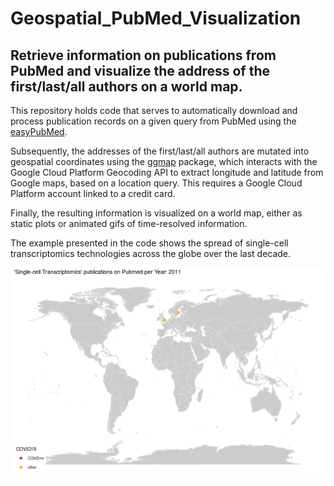 # Geospatial_PubMed_Visualization
## Retrieve information on publications from PubMed and visualize the address of the first/last/all authors on a world map.

This repository holds code that serves to automatically download and process publication records on a given query from PubMed using the [easyPubMed](https://cran.r-project.org/web/packages/easyPubMed/vignettes/getting_started_with_easyPubMed.html).

Subsequently, the addresses of the first/last/all authors are mutated into geospatial coordinates using the [ggmap](https://journal.r-project.org/archive/2013-1/kahle-wickham.pdf) package, which interacts with the Google Cloud Platform Geocoding API to extract longitude and latitude from Google maps, based on a location query. This requires a Google Cloud Platform account linked to a credit card.

Finally, the resulting information is visualized on a world map, either as static plots or animated gifs of time-resolved information.

The example presented in the code shows the spread of single-cell transcriptomics technologies across the globe over the last decade.

![Animated map of scRNAseq publications over time](Animated_map_scRNAseqPublications_jss_220403.gif)